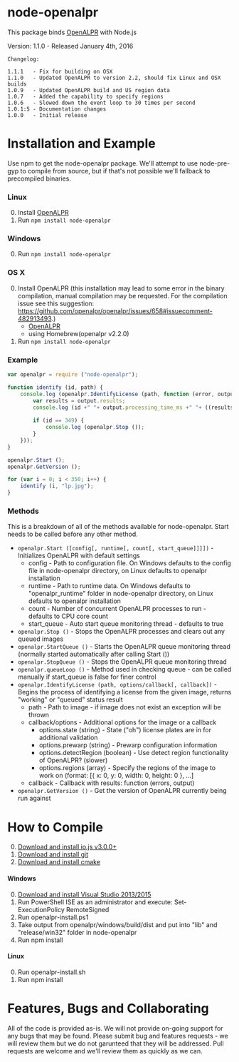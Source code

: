 node-openalpr
============

This package binds [OpenALPR](https://github.com/openalpr/openalpr) with Node.js

Version: 1.1.0 - Released January 4th, 2016

```
Changelog:

1.1.1	- Fix for building on OSX
1.1.0   - Updated OpenALPR to version 2.2, should fix Linux and OSX builds
1.0.9	- Updated OpenALPR build and US region data
1.0.7	- Added the capability to specify regions
1.0.6	- Slowed down the event loop to 30 times per second
1.0.1:5	- Documentation changes
1.0.0	- Initial release
```

# Installation and Example

Use npm to get the node-openalpr package. We'll attempt to use node-pre-gyp to compile from source, but if
that's not possible we'll fallback to precompiled binaries.

### Linux

0. Install [OpenALPR](https://github.com/openalpr/openalpr/wiki/Compilation-instructions-(Ubuntu-Linux))
0. Run ```npm install node-openalpr```

### Windows
0. Run ```npm install node-openalpr```

### OS X
0. Install OpenALPR (this installation may lead to some error in the binary compilation, manual compilation may be requested. For the compilation issue see this suggestion: https://github.com/openalpr/openalpr/issues/658#issuecomment-482913493.)
	- [OpenALPR](https://github.com/openalpr/openalpr/wiki/Compilation-instructions-(OS-X))
	- using Homebrew(openalpr v2.2.0)
0. Run ```npm install node-openalpr```


### Example

```javascript
var openalpr = require ("node-openalpr");

function identify (id, path) {
	console.log (openalpr.IdentifyLicense (path, function (error, output)) {
		var results = output.results;
        console.log (id +" "+ output.processing_time_ms +" "+ ((results.length > 0) ? results[0].plate : "No results"));
	
		if (id == 349) {
			console.log (openalpr.Stop ());
		}
	}));
}

openalpr.Start ();
openalpr.GetVersion ();

for (var i = 0; i < 350; i++) {
	identify (i, "lp.jpg");
}
```

### Methods

This is a breakdown of all of the methods available for node-openalpr. Start needs to be called before any other method.

* `openalpr.Start ([config[, runtime[, count[, start_queue]]]])` - Initializes OpenALPR with default settings
  * config - Path to configuration file. On Windows defaults to the config file in node-openalpr directory, on Linux defaults to openalpr installation
  * runtime - Path to runtime data. On Windows defaults to "openalpr_runtime" folder in node-openalpr directory, on Linux defaults to openalpr installation
  * count - Number of concurrent OpenALPR processes to run - defaults to CPU core count
  * start_queue - Auto start queue monitoring thread - defaults to true
* `openalpr.Stop ()` - Stops the OpenALPR processes and clears out any queued images
* `openalpr.StartQueue ()` - Starts the OpenALPR queue monitoring thread (normally started automatically after calling Start ())
* `openalpr.StopQueue ()` - Stops the OpenALPR queue monitoring thread
* `openalpr.queueLoop ()` - Method used in checking queue - can be called manually if start_queue is false for finer control
* `openalpr.IdentifyLicense (path, options/callback[, callback])` - Begins the process of identifying a license from the given image, returns "working" or "queued" status result
  * path - Path to image - if image does not exist an exception will be thrown
  * callback/options - Additional options for the image or a callback
    * options.state         (string)  - State ("oh") license plates are in for additional validation
    * options.prewarp       (string)  - Prewarp configuration information
    * options.detectRegion  (boolean) - Use detect region functionality of OpenALPR? (slower)
    * options.regions       (array)   - Specify the regions of the image to work on (format: [{ x: 0, y: 0, width: 0, height: 0 }, ...]
  * callback - Callback with results: function (errors, output)
* `openalpr.GetVersion ()` - Get the version of OpenALPR currently being run against

# How to Compile

0. [Download and install io.js v3.0.0+](https://iojs.org/en/index.html)
0. [Download and install git](https://git-scm.com/downloads)
0. [Download and install cmake](https://cmake.org/download/)

#### Windows

0. [Download and install Visual Studio 2013/2015](https://www.visualstudio.com/)
0. Run PowerShell ISE as an administrator and execute: Set-ExecutionPolicy RemoteSigned
0. Run openalpr-install.ps1
0. Take output from openalpr/windows/build/dist and put into "lib" and "release/win32" folder in node-openalpr
0. Run npm install

#### Linux

0. Run openalpr-install.sh
0. Run npm install

# Features, Bugs and Collaborating

All of the code is provided as-is. We will not provide on-going support for any bugs that may be found. Please submit bug
and features requests - we will review them but we do not garunteed that they will be addressed. Pull requests are welcome 
and we'll review them as quickly as we can.
